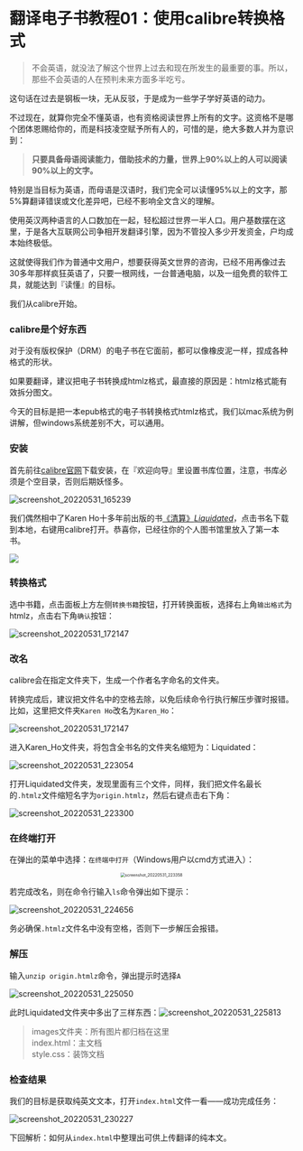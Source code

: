 # 翻译电子书教程01：使用calibre转换格式


>   不会英语，就没法了解这个世界上过去和现在所发生的最重要的事。所以，那些不会英语的人在预判未来方面多半吃亏。

这句话在过去是钢板一块，无从反驳，于是成为一些学子学好英语的动力。

不过现在，就算你完全不懂英语，也有资格阅读世界上所有的文字。这资格不是哪个团体恩赐给你的，而是科技凌空赋予所有人的，可惜的是，绝大多数人并为意识到：

>   **只要具备母语阅读能力，借助技术的力量，世界上90%以上的人可以阅读90%以上的文字。**

特别是当目标为英语，而母语是汉语时，我们完全可以读懂95%以上的文字，那5%算翻译错误或文化差异吧，已经不影响全文含义的理解。

使用英汉两种语言的人口数加在一起，轻松超过世界一半人口。用户基数摆在这里，于是各大互联网公司争相开发翻译引擎，因为不管投入多少开发资金，户均成本始终极低。

这就使得我们作为普通中文用户，想要获得英文世界的咨询，已经不用再像过去30多年那样疯狂英语了，只要一根网线，一台普通电脑，以及一组免费的软件工具，就能达到『读懂』的目标。

我们从calibre开始。

### calibre是个好东西

对于没有版权保护（DRM）的电子书在它面前，都可以像橡皮泥一样，捏成各种格式的形状。

如果要翻译，建议把电子书转换成htmlz格式，最直接的原因是：htmlz格式能有效拆分图文。

今天的目标是把一本epub格式的电子书转换格式htmlz格式，我们以mac系统为例讲解，但windows系统差别不大，可以通用。

### 安装

首先前往[calibre官网](https://calibre-ebook.com/)下载安装，在『欢迎向导』里设置书库位置，注意，书库必须是个空目录，否则后期妖怪多。

![screenshot_20220531_165239](https://doraemonj.github.io/pics/screenshot_20220531_165239.png)

我们偶然相中了Karen Ho十多年前出版的书[《清算》*Liquidated*](https://doraemonj.github.io/docs/calibre/liquidated_an_ethnography_of_wall_street.epub)，点击书名下载到本地，右键用calibre打开。恭喜你，已经往你的个人图书馆里放入了第一本书。

![](https://doraemonj.github.io/pics/screenshot_20220531_165852.png)

### 转换格式

选中书籍，点击面板上方左侧`转换书籍`按钮，打开转换面板，选择右上角`输出格式`为htmlz，点击右下角`确认`按钮：

![screenshot_20220531_172147](https://doraemonj.github.io/pics/screenshot_20220531_172632.png)

### 改名

calibre会在指定文件夹下，生成一个作者名字命名的文件夹。

转换完成后，建议把文件名中的空格去除，以免后续命令行执行解压步骤时报错。比如，这里把文件夹`Karen Ho`改名为`Karen_Ho`：

![screenshot_20220531_172147](https://doraemonj.github.io/pics/screenshot_20220531_172147.png)

进入Karen_Ho文件夹，将包含全书名的文件夹名缩短为：Liquidated：

![screenshot_20220531_223054](https://doraemonj.github.io/pics/screenshot_20220531_223054.png)

打开Liquidated文件夹，发现里面有三个文件，同样，我们把文件名最长的`.htmlz`文件缩短名字为`origin.htmlz`，然后右键点击右下角：

![screenshot_20220531_223300](https://doraemonj.github.io/pics/screenshot_20220531_223300.png)

### 在终端打开

在弹出的菜单中选择：`在终端中打开`（Windows用户以cmd方式进入）：

<div align="center"><img src="https://doraemonj.github.io/pics/screenshot_20220531_223358.png" alt="screenshot_20220531_223358" style="zoom:50%;" /></div>

若完成改名，则在命令行输入`ls`命令弹出如下提示：

![screenshot_20220531_224656](https://doraemonj.github.io/pics/screenshot_20220531_224656.png)

务必确保`.htmlz`文件名中没有空格，否则下一步解压会报错。

### 解压

输入`unzip origin.htmlz`命令，弹出提示时选择`A`

![screenshot_20220531_225050](https://doraemonj.github.io/pics/screenshot_20220531_225050.png)

此时Liquidated文件夹中多出了三样东西：![screenshot_20220531_225813](https://doraemonj.github.io/pics/screenshot_20220531_225813.png)

>   images文件夹：所有图片都归档在这里<br />
>   index.html：主文档<br />
>   style.css：装饰文档

### 检查结果

我们的目标是获取纯英文文本，打开`index.html`文件一看——成功完成任务：

![screenshot_20220531_230227](https://doraemonj.github.io/pics/screenshot_20220531_230227.png)

下回解析：如何从`index.html`中整理出可供上传翻译的纯本文。

